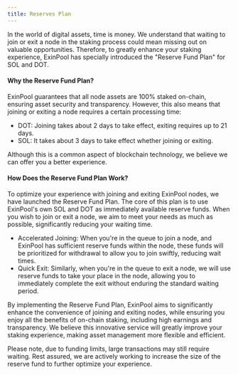 ```yaml
---
title: Reserves Plan
---
```

In the world of digital assets, time is money. We understand that waiting to join or exit a node in the staking process could mean missing out on valuable opportunities. Therefore, to greatly enhance your staking experience, ExinPool has specially introduced the "Reserve Fund Plan" for SOL and DOT.

#### Why the Reserve Fund Plan?

ExinPool guarantees that all node assets are 100% staked on-chain, ensuring asset security and transparency. However, this also means that joining or exiting a node requires a certain processing time:

- DOT: Joining takes about 2 days to take effect, exiting requires up to 21 days.
- SOL: It takes about 3 days to take effect whether joining or exiting.

Although this is a common aspect of blockchain technology, we believe we can offer you a better experience.

#### How Does the Reserve Fund Plan Work?

To optimize your experience with joining and exiting ExinPool nodes, we have launched the Reserve Fund Plan. The core of this plan is to use ExinPool's own SOL and DOT as immediately available reserve funds. When you wish to join or exit a node, we aim to meet your needs as much as possible, significantly reducing your waiting time.

- Accelerated Joining: When you're in the queue to join a node, and ExinPool has sufficient reserve funds within the node, these funds will be prioritized for withdrawal to allow you to join swiftly, reducing wait times.
- Quick Exit: Similarly, when you're in the queue to exit a node, we will use reserve funds to take your place in the node, allowing you to immediately complete the exit without enduring the standard waiting period.

By implementing the Reserve Fund Plan, ExinPool aims to significantly enhance the convenience of joining and exiting nodes, while ensuring you enjoy all the benefits of on-chain staking, including high earnings and transparency. We believe this innovative service will greatly improve your staking experience, making asset management more flexible and efficient.

Please note, due to funding limits, large transactions may still require waiting. Rest assured, we are actively working to increase the size of the reserve fund to further optimize your experience.